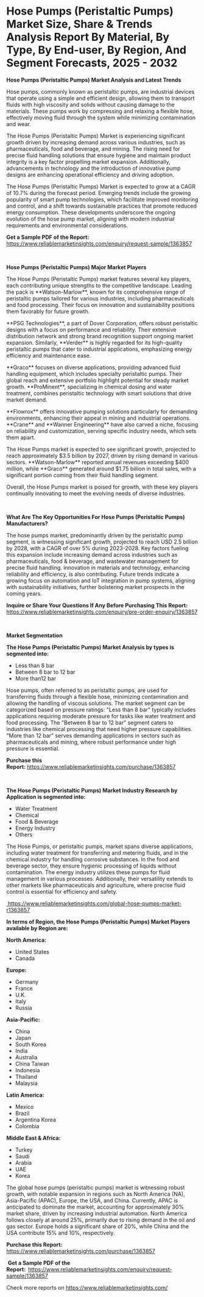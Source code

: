 <p><h1>Hose Pumps (Peristaltic Pumps) Market Size, Share & Trends Analysis Report By Material, By Type, By End-user, By Region, And Segment Forecasts, 2025 - 2032</h1></p><p><strong>Hose Pumps (Peristaltic Pumps) Market Analysis and Latest Trends</strong></p>
<p><p>Hose pumps, commonly known as peristaltic pumps, are industrial devices that operate using a simple and efficient design, allowing them to transport fluids with high viscosity and solids without causing damage to the materials. These pumps work by compressing and relaxing a flexible hose, effectively moving fluid through the system while minimizing contamination and wear.</p><p>The Hose Pumps (Peristaltic Pumps) Market is experiencing significant growth driven by increasing demand across various industries, such as pharmaceuticals, food and beverage, and mining. The rising need for precise fluid handling solutions that ensure hygiene and maintain product integrity is a key factor propelling market expansion. Additionally, advancements in technology and the introduction of innovative pump designs are enhancing operational efficiency and driving adoption.</p><p>The Hose Pumps (Peristaltic Pumps) Market is expected to grow at a CAGR of 10.7% during the forecast period. Emerging trends include the growing popularity of smart pump technologies, which facilitate improved monitoring and control, and a shift towards sustainable practices that promote reduced energy consumption. These developments underscore the ongoing evolution of the hose pump market, aligning with modern industrial requirements and environmental considerations.</p></p>
<p><strong>Get a Sample PDF of the Report:&nbsp;</strong> <a href="https://www.reliablemarketinsights.com/enquiry/request-sample/1363857?utm_campaign=1938&utm_medium=2&utm_source=Github&utm_content=ia&utm_term=12042025&utm_id=hose-pumps-peristaltic-pumps">https://www.reliablemarketinsights.com/enquiry/request-sample/1363857</a></p>
<p>&nbsp;</p>
<p><strong>Hose Pumps (Peristaltic Pumps) Major Market Players</strong></p>
<p><p>The Hose Pumps (Peristaltic Pumps) market features several key players, each contributing unique strengths to the competitive landscape. Leading the pack is **Watson-Marlow**, known for its comprehensive range of peristaltic pumps tailored for various industries, including pharmaceuticals and food processing. Their focus on innovation and sustainability positions them favorably for future growth.</p><p>**PSG Technologies**, a part of Dover Corporation, offers robust peristaltic designs with a focus on performance and reliability. Their extensive distribution network and strong brand recognition support ongoing market expansion. Similarly, **Verder** is highly regarded for its high-quality peristaltic pumps that cater to industrial applications, emphasizing energy efficiency and maintenance ease.</p><p>**Graco** focuses on diverse applications, providing advanced fluid handling equipment, which includes specialty peristaltic pumps. Their global reach and extensive portfolio highlight potential for steady market growth. **ProMinent**, specializing in chemical dosing and water treatment, combines peristaltic technology with smart solutions that drive market demand.</p><p>**Flowrox** offers innovative pumping solutions particularly for demanding environments, enhancing their appeal in mining and industrial operations. **Crane** and **Wanner Engineering** have also carved a niche, focusing on reliability and customization, serving specific industry needs, which sets them apart.</p><p>The Hose Pumps market is expected to see significant growth, projected to reach approximately $3.5 billion by 2027, driven by rising demand in various sectors. **Watson-Marlow** reported annual revenues exceeding $400 million, while **Graco** generated around $1.75 billion in total sales, with a significant portion coming from their fluid handling segment.</p><p>Overall, the Hose Pumps market is poised for growth, with these key players continually innovating to meet the evolving needs of diverse industries.</p></p>
<p>&nbsp;</p>
<p><strong>What Are The Key Opportunities For Hose Pumps (Peristaltic Pumps) Manufacturers?</strong></p>
<p><p>The hose pumps market, predominantly driven by the peristaltic pump segment, is witnessing significant growth, projected to reach USD 2.5 billion by 2028, with a CAGR of over 5% during 2023-2028. Key factors fueling this expansion include increasing demand across industries such as pharmaceuticals, food & beverage, and wastewater management for precise fluid handling. Innovation in materials and technology, enhancing reliability and efficiency, is also contributing. Future trends indicate a growing focus on automation and IoT integration in pump systems, aligning with sustainability initiatives, further bolstering market prospects in the coming years.</p></p>
<p><strong>Inquire or Share Your Questions If Any Before Purchasing This Report:</strong> <a href="https://www.reliablemarketinsights.com/enquiry/pre-order-enquiry/1363857?utm_campaign=1938&utm_medium=2&utm_source=Github&utm_content=ia&utm_term=12042025&utm_id=hose-pumps-peristaltic-pumps">https://www.reliablemarketinsights.com/enquiry/pre-order-enquiry/1363857</a></p>
<p>&nbsp;</p>
<p><strong>Market Segmentation</strong></p>
<p><strong>The Hose Pumps (Peristaltic Pumps) Market Analysis by types is segmented into:</strong></p>
<p><ul><li>Less than 8 bar</li><li>Between 8 bar to 12 bar</li><li>More than12 bar</li></ul></p>
<p><p>Hose pumps, often referred to as peristaltic pumps, are used for transferring fluids through a flexible hose, minimizing contamination and allowing the handling of viscous solutions. The market segment can be categorized based on pressure ratings: "Less than 8 bar" typically includes applications requiring moderate pressure for tasks like water treatment and food processing. The "Between 8 bar to 12 bar" segment caters to industries like chemical processing that need higher pressure capabilities. "More than 12 bar" serves demanding applications in sectors such as pharmaceuticals and mining, where robust performance under high pressure is essential.</p></p>
<p><strong>Purchase this Report:&nbsp;</strong><a href="https://www.reliablemarketinsights.com/purchase/1363857?utm_campaign=1938&utm_medium=2&utm_source=Github&utm_content=ia&utm_term=12042025&utm_id=hose-pumps-peristaltic-pumps">https://www.reliablemarketinsights.com/purchase/1363857</a></p>
<p>&nbsp;</p>
<p><strong>The Hose Pumps (Peristaltic Pumps) Market Industry Research by Application is segmented into:</strong></p>
<p><ul><li>Water Treatment</li><li>Chemical</li><li>Food & Beverage</li><li>Energy Industry</li><li>Others</li></ul></p>
<p><p>The Hose Pumps, or peristaltic pumps, market spans diverse applications, including water treatment for transferring and metering fluids, and in the chemical industry for handling corrosive substances. In the food and beverage sector, they ensure hygienic processing of liquids without contamination. The energy industry utilizes these pumps for fluid management in various processes. Additionally, their versatility extends to other markets like pharmaceuticals and agriculture, where precise fluid control is essential for efficiency and safety.</p></p>
<p><a href="https://www.reliablemarketinsights.com/global-hose-pumps-market-r1363857?utm_campaign=1938&utm_medium=2&utm_source=Github&utm_content=ia&utm_term=12042025&utm_id=hose-pumps-peristaltic-pumps">&nbsp;https://www.reliablemarketinsights.com/global-hose-pumps-market-r1363857</a></p>
<p><strong>In terms of Region, the Hose Pumps (Peristaltic Pumps) Market Players available by Region are:</strong></p>
<p>
    <p> <strong> North America: </strong>
        <ul>
            <li>United States</li>
            <li>Canada</li>
        </ul>
        </p> 
    <p> <strong> Europe: </strong>
        <ul>
            <li>Germany</li>
            <li>France</li>
            <li>U.K.</li>
            <li>Italy</li>
            <li>Russia</li>
        </ul>
        </p> 
    <p> <strong> Asia-Pacific: </strong>
        <ul>
            <li>China</li>
            <li>Japan</li>
            <li>South Korea</li>
            <li>India</li>
            <li>Australia</li>
            <li>China Taiwan</li>
            <li>Indonesia</li>
            <li>Thailand</li>
            <li>Malaysia</li>
        </ul>
        </p> 
    <p> <strong> Latin America: </strong>
        <ul>
            <li>Mexico</li>
            <li>Brazil</li>
            <li>Argentina Korea</li>
            <li>Colombia</li>
        </ul>
        </p> 
    <p> <strong> Middle East & Africa: </strong>
        <ul>
            <li>Turkey</li>
            <li>Saudi</li>
            <li>Arabia</li>
            <li>UAE</li>
            <li>Korea</li>
        </ul>
    </p>
    </p>
<p><p>The global hose pumps (peristaltic pumps) market is witnessing robust growth, with notable expansion in regions such as North America (NA), Asia-Pacific (APAC), Europe, the USA, and China. Currently, APAC is anticipated to dominate the market, accounting for approximately 30% market share, driven by increasing industrial automation. North America follows closely at around 25%, primarily due to rising demand in the oil and gas sector. Europe holds a significant share of 20%, while China and the USA contribute 15% and 10%, respectively.</p></p>
<p><strong>Purchase this Report: </strong><a href="https://www.reliablemarketinsights.com/purchase/1363857?utm_campaign=1938&utm_medium=2&utm_source=Github&utm_content=ia&utm_term=12042025&utm_id=hose-pumps-peristaltic-pumps">https://www.reliablemarketinsights.com/purchase/1363857</a></p>
<p>&nbsp;<strong>Get a Sample PDF of the Report:&nbsp;&nbsp;</strong><a href="https://www.reliablemarketinsights.com/enquiry/request-sample/1363857?utm_campaign=1938&utm_medium=2&utm_source=Github&utm_content=ia&utm_term=12042025&utm_id=hose-pumps-peristaltic-pumps">https://www.reliablemarketinsights.com/enquiry/request-sample/1363857</a></p>
<p><strong></strong></p>
<p>Check more reports on <a href="https://www.reliablemarketinsights.com/?utm_campaign=1938&utm_medium=2&utm_source=Github&utm_content=ia&utm_term=12042025&utm_id=hose-pumps-peristaltic-pumps">https://www.reliablemarketinsights.com/</a></p>